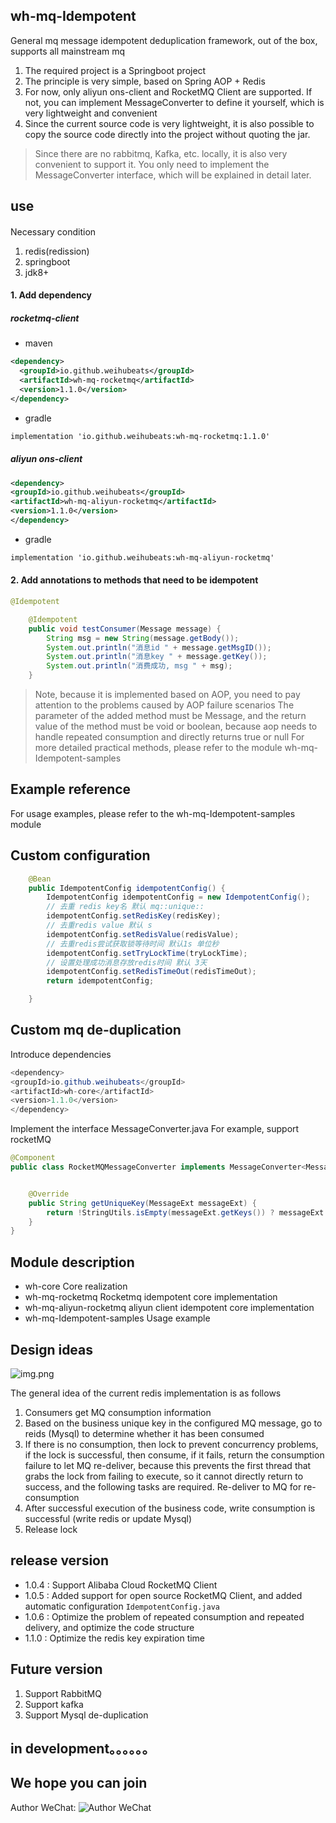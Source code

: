 ## wh-mq-Idempotent




General mq message idempotent deduplication framework, out of the box, supports all mainstream mq
1. The required project is a Springboot project
2. The principle is very simple, based on Spring AOP + Redis
3. For now, only aliyun ons-client and RocketMQ Client are supported. If not, you can implement MessageConverter to define it yourself,
   which is very lightweight and convenient
4. Since the current source code is very lightweight, it is also possible to copy the source code directly into the project without quoting the jar.

> Since there are no rabbitmq, Kafka, etc. locally, it is also very convenient to support it. You only need to implement the MessageConverter interface,
> which will be explained in detail later.



## use

####
Necessary condition
1. redis(redission)
2. springboot
3. jdk8+

#### 1. Add dependency
##### rocketmq-client
- maven
```xml
<dependency>
  <groupId>io.github.weihubeats</groupId>
  <artifactId>wh-mq-rocketmq</artifactId>
  <version>1.1.0</version>
</dependency>
```
- gradle
```xml
implementation 'io.github.weihubeats:wh-mq-rocketmq:1.1.0'
```

##### aliyun ons-client
```xml
<dependency>
<groupId>io.github.weihubeats</groupId>
<artifactId>wh-mq-aliyun-rocketmq</artifactId>
<version>1.1.0</version>
</dependency>
```

- gradle
```xml
implementation 'io.github.weihubeats:wh-mq-aliyun-rocketmq'
```
#### 2. Add annotations to methods that need to be idempotent
```java
@Idempotent
```

```java
    @Idempotent
    public void testConsumer(Message message) {
        String msg = new String(message.getBody());
        System.out.println("消息id " + message.getMsgID());
        System.out.println("消息key " + message.getKey());
        System.out.println("消费成功, msg " + msg);
    }
```

> Note, because it is implemented based on AOP, you need to pay attention to the problems caused by AOP failure scenarios
> The parameter of the added method must be Message, and the return value of the method must be void or boolean,
> because aop needs to handle repeated consumption and directly returns true or null
> For more detailed practical methods, please refer to the module wh-mq-Idempotent-samples

## Example reference
For usage examples, please refer to the wh-mq-Idempotent-samples module


## Custom configuration
```java
    @Bean
    public IdempotentConfig idempotentConfig() {
        IdempotentConfig idempotentConfig = new IdempotentConfig();
        // 去重 redis key名 默认 mq::unique::
        idempotentConfig.setRedisKey(redisKey);
        // 去重redis value 默认 s
        idempotentConfig.setRedisValue(redisValue);
        // 去重redis尝试获取锁等待时间 默认1s 单位秒
        idempotentConfig.setTryLockTime(tryLockTime);
        // 设置处理成功消息存放redis时间 默认 3天
        idempotentConfig.setRedisTimeOut(redisTimeOut);
        return idempotentConfig;

    }
```

## Custom mq de-duplication
Introduce dependencies
```java
<dependency>
<groupId>io.github.weihubeats</groupId>
<artifactId>wh-core</artifactId>
<version>1.1.0</version>
</dependency>
```

Implement the interface MessageConverter.java
For example, support rocketMQ
```java
@Component
public class RocketMQMessageConverter implements MessageConverter<MessageExt> {


    @Override
    public String getUniqueKey(MessageExt messageExt) {
        return !StringUtils.isEmpty(messageExt.getKeys()) ? messageExt.getKeys() :messageExt.getMsgId();
    }
}

```

## Module description
- wh-core Core realization
- wh-mq-rocketmq Rocketmq idempotent core implementation
- wh-mq-aliyun-rocketmq aliyun client idempotent core implementation
- wh-mq-Idempotent-samples Usage example

## Design ideas

![img.png](static/img/img.png)

The general idea of the current redis implementation is as follows
1. Consumers get MQ consumption information
2. Based on the business unique key in the configured MQ message, go to reids (Mysql) to determine whether it has been consumed
3. If there is no consumption, then lock to prevent concurrency problems, if the lock is successful, then consume, if it fails,
   return the consumption failure to let MQ re-deliver, because this prevents the first thread that grabs the lock from failing to execute,
   so it cannot directly return to success, and the following tasks are required. Re-deliver to MQ for re-consumption
4. After successful execution of the business code, write consumption is successful (write redis or update Mysql)
5. Release lock

## release version

- 1.0.4 : Support Alibaba Cloud RocketMQ Client
- 1.0.5 : Added support for open source RocketMQ Client, and added automatic configuration `IdempotentConfig.java`
- 1.0.6 : Optimize the problem of repeated consumption and repeated delivery, and optimize the code structure
- 1.1.0 : Optimize the redis key expiration time

## Future version

1. Support RabbitMQ
2. Support kafka
3. Support Mysql de-duplication
## in development。。。。。。

## We hope you can join

Author WeChat:
![Author WeChat](static/img/wx.jpg)